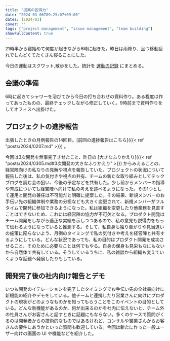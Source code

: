 ```yaml
---
title: "提案の説得力"
date: "2024-03-06T09:25:07+09:00"
dates: [2024/03]
cover: ""
tags: ["project management", "issue management", "team building"]
showFullContent: true
---
```


21時半から寝始めて何度か起きながら6時に起きた。昨日は雨降り、且つ移動疲れでしんどくてたくさん寝ることにした。

今日の運動はスクワット,散歩をした。統計を [運動の記録](https://docs.google.com/spreadsheets/d/1bg85QtM-LciUgey8I79uI7vW2PEwsP6TVdeIRVkACBg/edit?usp=sharing) にまとめる。

## 会議の準備

6時に起きてシャワーを浴びてから今日の打ち合わせの資料作り。ある程度は作ってあったものの、最終チェックしながら修正していく。9時前まで資料作りをしてオフィスへ出掛けた。

## プロジェクトの進捗報告

出張したときの月例報告の14回目。[前回の進捗報告はこちら]({{< ref "posts/2024/0207.md" >}}) 。

今回は3次開発を無事完了させたこと、昨日の [大きなふりかえり]({{< ref "posts/2024/0305.md#3次開発の大きなふりかえり" >}}) からみえることの、経営陣向けの私なりの見解や視点を報告していた。プロジェクトの状況について報告した後は、私の気付きや視点の共有、チームの新たな取り組みとしてテックブログを読む会の狙い、今後の予定などを共有した。少し前からメンバーの指導や育成についても経営陣へ向けて私の考えを述べるようになった。その1つとして運用と開発の兼任は不可能だと明確に提案した。その結果、新規メンバーのお手伝い先の組織体制や業務の分担なども大きく変更されて、新規メンバーがフルタイムで開発に参加できるようになった。私は組織を変更したり他業務を見直すことはできないため、これには経営陣の協力が不可欠となる。プロダクト開発はチーム開発をしながら適正な実績を示しつつあるので、私の意見も説得力をもって伝わるようになっていると推測する。そして、私自身も独り善がりや見当違いの施策に陥らないよう、月例のタイミングで私の気付きや考えを経営陣と共有するようにしている。どんな状況であっても、私の目的はプロダクト開発を成功させること、そのために必要なことは何でもやる。自身の保身も見栄もなにもないから自然体で共有している。そうしているうちに、私の雑談から組織も変えていくような話題へ発展したりもしている。

## 開発完了後の社内向け報告とデモ

いつも開発のイテレーションを完了したタイミングでお手伝い先の全社員向けに新機能の紹介やデモをしている。他チームと連携したり営業さんに向けにプロダクトの現状がどのようなものかを知ってもらうことをこのイベントの目的としている。どんな新機能があるのか、何が出来るのかを社内に伝えないと、チーム外の社員さんがお客さんと話すときに話題にもならない。多くのケースで質問がくるのは開発者からの技術的なものではあるけれど、コンサルや営業さんからお客さんの要件にあうかといった質問も歓迎している。今回は新たに作った一般ユーザー向けの画面の UI や機能などを紹介した。
